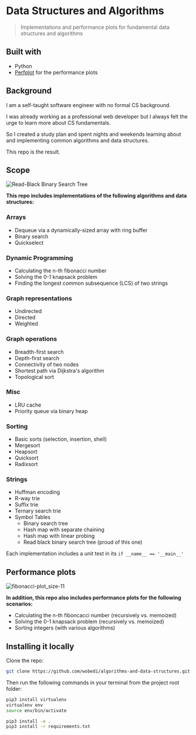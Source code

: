 # Data Structures and Algorithms

> Implementations and performance plots for fundamental data structures and algorithms

## Built with

- Python
- [Perfplot](https://pypi.org/project/perfplot/) for the performance plots

## Background

I am a self-taught software engineer with no formal CS background.

I was already working as a professional web developer but I always felt the urge to learn more about CS fundamentals.

So I created a study plan and spent nights and weekends learning about and implementing common algorithms and data structures.

This repo is the result.

## Scope

![Read-Black Binary Search Tree](https://user-images.githubusercontent.com/31690419/83269557-8fb83780-a1c7-11ea-8a89-6d4d2433e502.png)

**This repo includes implementations of the following algorithms and data structures:**

### Arrays

- Dequeue via a dynamically-sized array with ring buffer
- Binary search
- Quickselect

### Dynamic Programming

- Calculating the n-th fibonacci number
- Solving the 0-1 knapsack problem
- Finding the longest common subsequence (LCS) of two strings

### Graph representations

- Undirected
- Directed
- Weighted

### Graph operations

- Breadth-first search
- Depth-first search
- Connectivity of two nodes
- Shortest path via Dijkstra's algorithm
- Topological sort

### Misc

- LRU cache
- Priority queue via binary heap

### Sorting

- Basic sorts (selection, insertion, shell)
- Mergesort
- Heapsort
- Quicksort
- Radixsort

### Strings

- Huffman encoding
- R-way trie
- Suffix trie
- Ternary search trie
- Symbol Tables
  - Binary search tree
  - Hash map with separate chaining
  - Hash map with linear probing
  - Read black binary search tree (proud of this one)

Each implementation includes a unit test in its `if __name__ == '__main__'`

## Performance plots

![fibonacci-plot_size-11](https://user-images.githubusercontent.com/31690419/83267964-3d761700-a1c5-11ea-961f-a7aaf0d6d559.png)

**In addition, this repo also includes performance plots for the following scenarios:**

- Calculating the n-th fiboncacci number (recursively vs. memoized)
- Solving the 0-1 knapsack problem (recursively vs. memoized)
- Sorting integers (with various algorithms)

## Installing it locally

Clone the repo:

```bash
git clone https://github.com/wobedi/algorithms-and-data-structures.git
```

Then run the following commands in your terminal from the project root folder:

```bash
pip3 install virtualenv
virtualenv env
source env/bin/activate

pip3 install -e .
pip3 install -r requirements.txt
```
